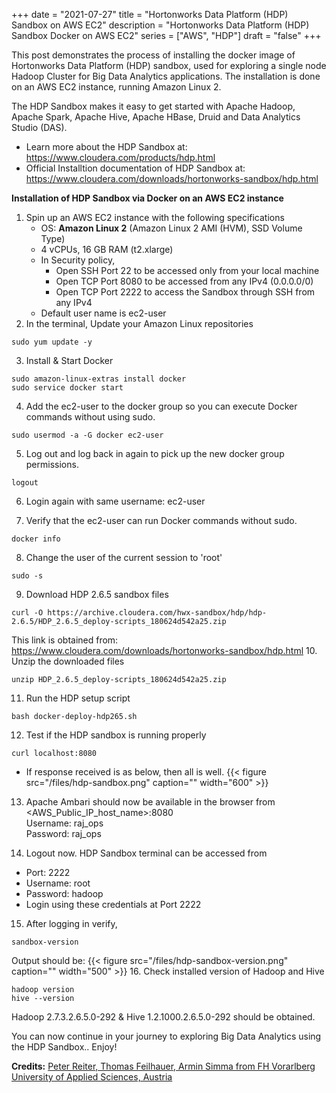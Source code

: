 +++
date = "2021-07-27"
title = "Hortonworks Data Platform (HDP) Sandbox on AWS EC2"
description = "Hortonworks Data Platform (HDP) Sandbox Docker on AWS EC2"
series = ["AWS", "HDP"]
draft = "false"
+++

This post demonstrates the process of installing the docker image of Hortonworks Data Platform (HDP) sandbox, used  for exploring a single node Hadoop Cluster for Big Data Analytics applications. The installation is done on an AWS EC2 instance, running Amazon Linux 2.

The HDP Sandbox makes it easy to get started with Apache Hadoop, Apache Spark, Apache Hive, Apache HBase, Druid and Data Analytics Studio (DAS).
 
  - Learn more about the HDP Sandbox at: https://www.cloudera.com/products/hdp.html  
  - Official Installtion documentation of HDP Sandbox at: https://www.cloudera.com/downloads/hortonworks-sandbox/hdp.html

**Installation of HDP Sandbox via Docker on an AWS EC2 instance**

1. Spin up an AWS EC2 instance with the following specifications
    - OS:  **Amazon Linux 2** (Amazon Linux 2 AMI (HVM), SSD Volume Type)
    - 4 vCPUs, 16 GB RAM   (t2.xlarge)
    - In Security policy,
      - Open SSH Port 22 to be accessed only from your local machine
      - Open TCP Port 8080 to be accessed from any IPv4 (0.0.0.0/0)
      - Open TCP Port 2222 to access the Sandbox through SSH from any IPv4
    - Default user name is ec2-user
2. In the terminal, Update your Amazon Linux repositories
```
sudo yum update -y
```
3. Install & Start Docker
```
sudo amazon-linux-extras install docker
sudo service docker start
```
4. Add the ec2-user to the docker group so you can execute Docker commands without using sudo.
```
sudo usermod -a -G docker ec2-user
```
5. Log out and log back in again to pick up the new docker group permissions.
```
logout
```
6. Login again with same username: ec2-user
 
7. Verify that the ec2-user can run Docker commands without sudo.
 ```
docker info
```
8. Change the user of the current session to 'root'
 ```
sudo -s
```
9. Download HDP 2.6.5 sandbox files
 ```
curl -O https://archive.cloudera.com/hwx-sandbox/hdp/hdp-2.6.5/HDP_2.6.5_deploy-scripts_180624d542a25.zip
```
This link is obtained from: https://www.cloudera.com/downloads/hortonworks-sandbox/hdp.html
10. Unzip the downloaded files
 ```
unzip HDP_2.6.5_deploy-scripts_180624d542a25.zip
```
11. Run the HDP setup script
 ```
bash docker-deploy-hdp265.sh
```
12. Test if the HDP sandbox is running properly
 ```
curl localhost:8080
```
  - If response received is as below, then all is well. 
{{< figure src="/files/hdp-sandbox.png" caption="" width="600" >}}

13. Apache Ambari should now be available in the browser from  
<AWS_Public_IP_host_name>:8080  
Username: raj_ops  
Password: raj_ops

14. Logout now. HDP Sandbox terminal can be accessed from
  - Port: 2222
  - Username: root
  - Password: hadoop
  -  Login using these credentials at Port 2222  
15. After logging in verify,
 ```
sandbox-version
```
Output should be:
{{< figure src="/files/hdp-sandbox-version.png" caption="" width="500" >}}
16. Check installed version of Hadoop and Hive
```
hadoop version
hive --version
```
Hadoop 2.7.3.2.6.5.0-292 & Hive 1.2.1000.2.6.5.0-292 should be obtained.

You can now continue in your journey to exploring Big Data Analytics using the HDP Sandbox.. Enjoy!

**Credits:** [Peter Reiter, Thomas Feilhauer, Armin Simma from FH Vorarlberg University of Applied Sciences, Austria](https://energie.labs.fhv.at/~repe/bigdata/introduction-to-big-data-projects/tutorials/hdp-sandbox-deploy-2019/)